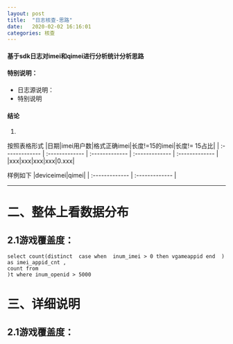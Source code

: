 ```yaml
---
layout: post
title:  "日志核查-思路"
date:   2020-02-02 16:16:01
categories: 核查
---
```


#### 基于sdk日志对imei和qimei进行分析统计分析思路

#### 特别说明：
- 日志源说明：
- 特别说明

#### 结论
1.  
按照表格形式
|日期|imei用户数|格式正确imei|长度!=15的imei|长度!= 15占比|
| :------------- | :------------- | :------------- | :------------- | :------------- |
|xxx|xxx|xxx|xxx|0.xxx|


样例如下
|deviceimei|qimei|
| :------------- | :------------- |

****
# 二、整体上看数据分布
## 2.1游戏覆盖度：

```
select count(distinct  case when  inum_imei > 0 then vgameappid end  ) as imei_appid_cnt ,
count from
)t where inum_openid > 5000

```
# 三、详细说明
## 2.1游戏覆盖度：
